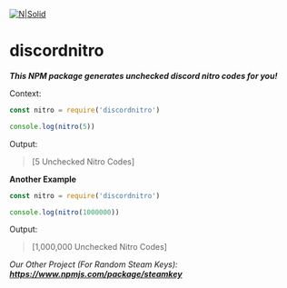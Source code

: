 [![N|Solid](https://cdn.discordapp.com/attachments/766720740677517332/787039404727599184/twitch-follow-us-on-twitch-BG_1.png)](https://twitch.tv/uhFinn)

# discordnitro
**_This NPM package generates unchecked discord nitro codes for you!_**

Context:
```js
const nitro = require('discordnitro')

console.log(nitro(5))
```
Output:
> [5 Unchecked Nitro Codes]


__Another Example__
```js
const nitro = require('discordnitro')

console.log(nitro(1000000))
```
Output:
> [1,000,000 Unchecked Nitro Codes]

*Our Other Project (For Random Steam Keys):*
***https://www.npmjs.com/package/steamkey***